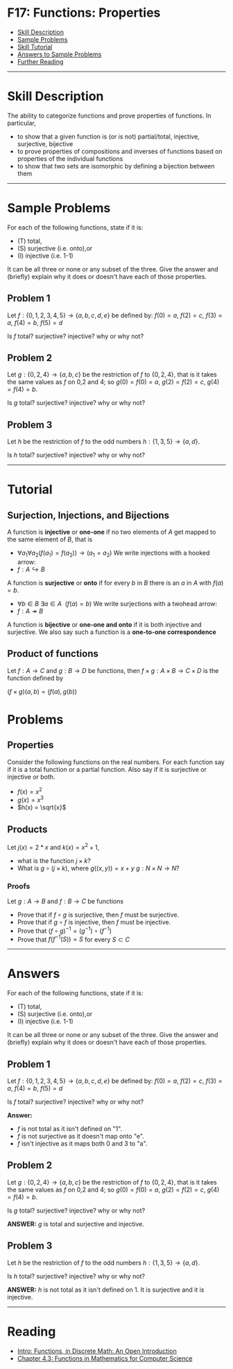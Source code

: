 # F17: Functions: Properties


* [Skill Description](#skill-description)
* [Sample Problems](#Sample-Problems)
* [Skill Tutorial](#Tutorial)
* [Answers to Sample Problems](#Answers)
* [Further Reading](#Reading)

---

# Skill Description

The ability to categorize functions and prove properties of functions. In particular, 
* to show that a given function is (or is not) partial/total, injective, surjective, bijective 
* to prove properties of compositions and inverses of functions based on properties of the individual functions
* to show that two sets are isomorphic by defining a bijection between them

---

# Sample Problems

For each of the following functions, state if it is:
* (T) total,
* (S) surjective (i.e. onto),or
* (I) injective (i.e. 1-1)

It can be all three or none or any subset of the three.
Give the answer and (briefly) explain why it does or doesn't have each of those properties.
## Problem 1
Let $f:\{0,1,2,3,4,5\}\rightarrow \{a,b,c,d,e\}$ be defined by:
$f(0)=a$, 
$f(2)=c$,
$f(3)=a$,
$f(4)=b$,
$f(5)=d$

Is $f$ total? surjective? injective? why or why not?


## Problem 2
Let $g:\{0,2,4\} \rightarrow \{a,b,c\}$ 
be the restriction of $f$ to $\{0,2,4\}$, that is
it takes the same values as $f$ on 0,2 and 4; so $g(0) = f(0) = a$, $g(2)=f(2) =c$, $g(4)=f(4) = b$.
    
Is $g$ total? surjective? injective? why or why not?
    
## Problem 3

Let $h$ be the restriction of $f$ to the odd numbers $h:\{1,3,5\}\rightarrow \{a,d\}$.
   
Is $h$ total? surjective? injective? why or why not?



---

# Tutorial

## Surjection, Injections, and Bijections
A function is **injective** or **one-one** if no two elements of $A$ get mapped to the same element of $B$, that is
* $\forall a_1 \forall a_2 (f(a_1)=f(a_2)) \rightarrow (a_1=a_2)$
We write injections with a hooked arrow:
* $f: A \hookrightarrow B$

A function is **surjective** or **onto** if for every $b$ in $B$ there is an $a$ in $A$ with $f(a)=b$.
* $\forall b\in B\ \exists a\in A \ \ (f(a)=b)$
We write surjections with a twohead arrow:
* $f: A \twoheadrightarrow B$

A function is **bijective** or **one-one and onto** if it is both injective and surjective. 
We also say such a function is a **one-to-one correspondence**  


## Product of functions
Let $f:A\rightarrow C$ and $g:B\rightarrow D$ be functions, then $f\times g:A\times B \rightarrow C\times D$ is the function defined by

$(f\times g)(a,b) = (f(a), g(b))$

# Problems
## Properties
Consider the following functions on the real numbers. 
For each function say if it is a total function or a partial function.
Also say if it is surjective or injective or both.
* $f(x)=x^2$  
* $g(x)=x^3$
* $h(x) = \sqrt{x}$


## Products
Let $j(x) = 2*x$ and $k(x)=x^2+1$, 
* what is the function $j\times k$?
* What is $g\circ(j\times k)$, where $g((x,y)) = x+y$ $g:N\times N \rightarrow N$?

### Proofs
Let $g:A\rightarrow B$ and $f:B\rightarrow C$ be functions
* Prove that if $f\circ g$ is surjective, then $f$ must be surjective.
* Prove that if $g\circ f$ is injective, then $f$ must be injective.
* Prove that $(f\circ g)^{-1} = (g^{-1})\circ (f^{-1})$
* Prove that $f(f^{-1}(S)) = S$ for every $S\subset C$

---

# Answers

For each of the following functions, state if it is:
* (T) total,
* (S) surjective (i.e. onto),or
* (I) injective (i.e. 1-1)

It can be all three or none or any subset of the three.
Give the answer and (briefly) explain why it does or doesn't have each of those properties.
## Problem 1
Let $f:\{0,1,2,3,4,5\}\rightarrow \{a,b,c,d,e\}$ be defined by:
$f(0)=a$, 
$f(2)=c$,
$f(3)=a$,
$f(4)=b$,
$f(5)=d$

Is $f$ total? surjective? injective? why or why not?

**Answer:**
* $f$ is not total as it isn't defined on "1".
* $f$ is not surjective as it doesn't map onto "e".
* $f$ isn't injective as it maps both 0 and 3 to "a".

## Problem 2
Let $g:\{0,2,4\} \rightarrow \{a,b,c\}$ 
be the restriction of $f$ to $\{0,2,4\}$, that is
it takes the same values as $f$ on 0,2 and 4; so $g(0) = f(0) = a$, $g(2)=f(2) =c$, $g(4)=f(4) = b$.
    
Is $g$ total? surjective? injective? why or why not?
    
  **ANSWER:**
    $g$ is total and surjective and injective.

## Problem 3

Let $h$ be the restriction of $f$ to the odd numbers $h:\{1,3,5\}\rightarrow \{a,d\}$.
   
Is $h$ total? surjective? injective? why or why not?

    
  **ANSWER:**
    $h$ is not total as it isn't defined on 1.
    It is surjective and it is injective.


---

# Reading

* [Intro: Functions, in Discrete Math: An Open Introduction](https://discrete.openmathbooks.org/dmoi3/sec_intro-functions.html)
* [Chapter 4.3: Functions in Mathematics for Computer Science](https://ocw.mit.edu/courses/6-042j-mathematics-for-computer-science-spring-2015/mit6_042js15_textbook.pdf)

